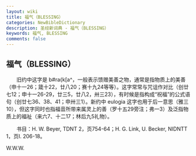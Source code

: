 ```yaml
---
layout: wiki
title: 福气（BLESSING）
categories: NewBibleDictionary
description: 圣经新词典 - 福气（BLESSING）
keywords: 福气, BLESSING
comments: false
---
```


## 福气（BLESSING）

　　旧约中这字是 b#ra{k[a^，一般表示馈赠美善之物，通常是指物质上的美善（申十一26；箴十22，廿八20；赛十九24等等）。这字常常与咒诅作对比（创廿七12；申十一26-29，廿三5，廿八2，卅三23），有时候是指构成“祝福”的公式语句（创廿七36、38、41；申卅三1）。新约中 eulogia 这字也用于后一意思（雅三10），但这字同时也指福音所带来属灵上的善（罗十五29旁注；弗一3）及泛指物质上的福祉（来六7、十二17；林后九5礼物）。

　　书目：H. W. Beyer, TDNT 2，页754-64；H. G. Link, U. Becker, NIDNTT 1，页I. 206-18。

W.W.W.






